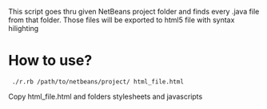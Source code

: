 

This script goes thru given NetBeans project folder and finds every .java file from that folder. Those files will be exported to html5 file with syntax hilighting

How to use?
===========

     ./r.rb /path/to/netbeans/project/ html_file.html

Copy html_file.html and folders stylesheets and javascripts